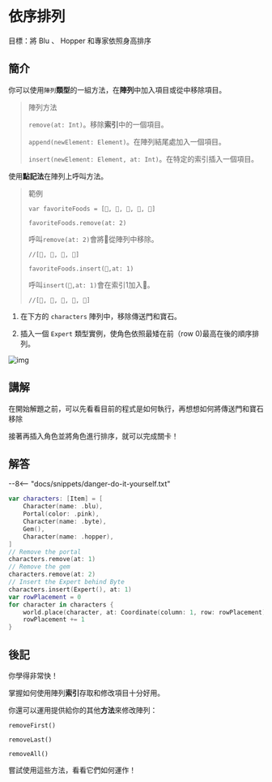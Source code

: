 # 依序排列

目標：將 Blu 、 Hopper 和專家依照身高排序

## 簡介

你可以使用`陣列`**類型**的一組方法，在**陣列**中加入項目或從中移除項目。
>陣列方法
>
>`remove(at: Int)`。移除**索引**中的一個項目。
>
>`append(newElement: Element)`。在陣列結尾處加入一個項目。
>
>`insert(newElement: Element, at: Int)`。在特定的索引插入一個項目。

使用**點記法**在陣列上呼叫方法。

>範例
>
>`var favoriteFoods = [🌮, 🍓, 🍣, 🍳, 🧀]`
>
>`favoriteFoods.remove(at: 2)`
>
>呼叫`remove(at: 2)`會將🍣從陣列中移除。
>
>`//[🌮, 🍓, 🍳, 🧀]`
>
>`favoriteFoods.insert(🍝,at: 1)`
>
>呼叫`insert(🍝,at: 1)`會在索引1加入🍝。
>
>`//[🌮, 🍝, 🍓, 🍳, 🧀]`

1. 在下方的 `characters` 陣列中，移除傳送門和寶石。

2. 插入一個 `Expert` 類型實例，使角色依照最矮在前（row 0)最高在後的順序排列。


![img](https://imagedelivery.net/cdkaXPuFls5qlrh3GM4hfA/e12033ea-49b9-42ba-58aa-b8b0385a2c00/public)

## 講解

在開始解題之前，可以先看看目前的程式是如何執行，再想想如何將傳送門和寶石移除

接著再插入角色並將角色進行排序，就可以完成關卡！


## 解答

--8<-- "docs/snippets/danger-do-it-yourself.txt"

```swift linenums="1"
var characters: [Item] = [
    Character(name: .blu),
    Portal(color: .pink),
    Character(name: .byte),
    Gem(),
    Character(name: .hopper),
]
// Remove the portal
characters.remove(at: 1)
// Remove the gem
characters.remove(at: 2)
// Insert the Expert behind Byte
characters.insert(Expert(), at: 1)
var rowPlacement = 0
for character in characters {
    world.place(character, at: Coordinate(column: 1, row: rowPlacement))
    rowPlacement += 1
}
```

## 後記

你學得非常快！

掌握如何使用陣列**索引**存取和修改項目十分好用。

你還可以運用提供給你的其他**方法**來修改陣列：

`removeFirst()`

`removeLast()`

`removeAll()`

嘗試使用這些方法，看看它們如何運作！

